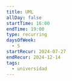 ```yaml
---
title: UML
allDay: false
startTime: 16:00
endTime: 19:00
type: recurring
daysOfWeek:
  - S
startRecur: 2024-07-27
endRecur: 2024-12-14
tags:
  - universidad
---
```

